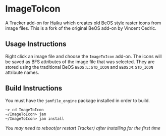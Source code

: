 # ImageToIcon

A Tracker add-on for [Haiku](https://www.haiku-os.org) which creates old BeOS style raster icons from image files.  This is a fork of the original BeOS add-on by Vincent Cedric.

## Usage Instructions

Right click an image file and choose the `ImageToIcon` add-on.  The icons will be saved as BFS attributes of the image file that was selected.  They are stored using the traditional BeOS `BEOS:L:STD_ICON` and `BEOS:M:STD_ICON` attribute names.

## Build Instructions

You must have the `jamfile_engine` package installed in order to build.

```
~> cd ImageToIcon
~/ImageToIcon> jam
~/ImageToIcon> jam install
```

*You may need to reboot(or restart Tracker) after installing for the first time*
